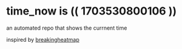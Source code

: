 # time_now is (( 1703530800106 ))

an automated repo that shows the currnent time

inspired by [breakingheatmap](https://github.com/breakingheatmap/breakingheatmap)